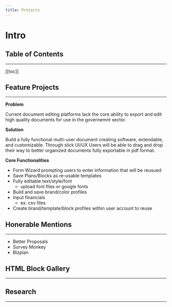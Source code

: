 ```yaml
---
title: Projects
---
```


# Intro

## Table of Contents

---

[[toc]]

## Feature Projects

---

**Problem**

Current document editing platforms lack the core ability to export and edit high quality documents for use in the governemnt sector.

**Solution**

Build a fully functional multi-user document creating software, extendable, and customizable. Through slick UI/UX Users will be able to drag and drop their way to better organized documents fully exportable in pdf format.

**Core Functionalities**

- Form Wizard prompting users to enter information that will be reusued
- Save Plans/Blocks as re-usable templates
- Fully editable text/style/font
  - upload font files or google fonts
- Build and save brand/color profiles
- Input financials
  - ex. csv files
- Create brand/template/block profiles within user account to reuse

## Honerable Mentions

---

- Better Proposals
- Survey Monkey
- Bizplan

## HTML Block Gallery

---

## Research

---
